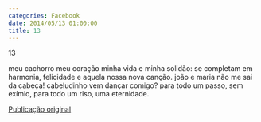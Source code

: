 ```yaml
---
categories: Facebook
date: 2014/05/13 01:00:00
title: 13
---
```


13

meu cachorro
meu coração
minha vida
e minha solidão:
se completam em harmonia,
felicidade
e aquela nossa nova canção.
joão e maria
não me sai da cabeça!
cabeludinho
vem dançar comigo?
para todo um passo,
sem exímio,
para todo um riso,
uma eternidade.

[Publicação original](https://www.facebook.com/permalink.php?story_fbid=1422680214669009&id=1418031755133855)
